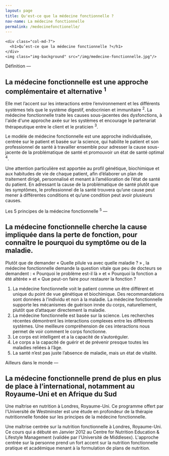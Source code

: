 ```yaml
---
layout: page
title: Qu'est-ce que la médecine fonctionnelle ?
nav-name: La médecine fonctionnelle
permalink: /medecinefonctionelle/
---
```

<div class="page-top-section container">
  <div class=" row">

    <div class="col-md-7">
      <h1>Qu’est-ce que la médecine fonctionnelle ?</h1>
    </div>
    <img class="img-background" src="/img/medecine-fonctionnelle.jpg"/>
  </div>
</div>

<div class="page-section">
  <div class="container">
    <div class=" row">
      <div class="col-md-6">
        <span class="section-intro">Définition — </span>
        <h2>La médecine fonctionnelle est une approche complémentaire et alternative <sup>1</sup></h2>
      </div>
    </div>
    <div class="row">
      <div class="col-md-6">
        <p>
          Elle met l’accent sur les interactions entre l’environnement et les différents systèmes tels que le système digestif, endocrinien et immunitaire <sup>2</sup>. La médecine fonctionnelle traite les causes sous-jacentes des dysfonctions, à l'aide d'une approche axée sur les systèmes et encourage le partenariat thérapeutique entre le client et le praticien <sup>3</sup>.
        </p>
        <p>
          Le modèle de médecine fonctionnelle est une approche individualisée, centrée sur le patient et basée sur la science, qui habilite le patient et son professionnel de santé à travailler ensemble pour adresser la cause sous-jacente de la problématique de santé et promouvoir un état de santé optimal <sup>4</sup>.
        </p>
      </div>
      <div class="col-md-6 clearfix">
        <p>
          Une attention particulière est apportée au profil génétique, biochimique et aux habitudes de vie de chaque patient, afin d’élaborer un plan de traitement dirigé, personnalisé et menant à l’amélioration de l’état de santé du patient. En adressant la cause de la problématique de santé plutôt que les symptômes, le professionnel de la santé trouvera qu’une cause peut mener à différentes conditions et qu’une condition peut avoir plusieurs causes.
        </p>
      </div>
    </div>
  </div>
</div>

<div class="page-section">
  <div class="container">
    <div class=" row">
      <div class="col-md-6">
        <span class="section-intro">Les 5 principes de la médecine fonctionnelle <sup>5</sup> — </span>
        <h2>La médecine fonctionnelle cherche la cause impliquée dans la perte de fonction, pour connaître le pourquoi du symptôme ou de la maladie.</h2>
        <p>
          Plutôt que de demander « Quelle pilule va avec quelle maladie ? » , la médecine fonctionnelle demande la question vitale que peu de docteurs se demandent : « Pourquoi le problème est-il là » et « Pourquoi la fonction a été altérée » et « Que peut-on faire pour restaurer la fonction ?
        </p>
      </div>
      <div class="col-md-6">
        <ol>
          <li>
            La médecine fonctionnelle voit le patient comme un être différent et unique du point de vue génétique et biochimique. Des recommandations sont données à l’individu et non à la maladie. La médecine fonctionnelle supporte les mécanismes de guérison innée du corps, naturellement, plutôt que d’attaquer directement la maladie.
          </li>
          <li>
            La médecine fonctionnelle est basée sur la science. Les recherches récentes démontrent les interactions complexes entre les différents systèmes. Une meilleure compréhension de ces interactions nous permet de voir comment le corps fonctionne.
          </li>
          <li>
            Le corps est intelligent et a la capacité de s’autoréguler.
          </li>
          <li>
            Le corps a la capacité de guérir et de prévenir presque toutes les maladies reliées à l’âge.
          </li>
          <li>
            La santé n’est pas juste l’absence de maladie, mais un état de vitalité.
          </li>
        </ol>
      </div>
    </div>
  </div>
</div>

<div class="page-section">
  <div class="container">
    <div class="row">
      <div class="col-md-8">
        <span class="section-intro">Ailleurs dans le monde — </span>
        <h2>La médecine fonctionnelle prend de plus en plus de place à l’international, notamment au Royaume-Uni et en Afrique du Sud</h2>
        <p>
          Une maîtrise en nutrition à Londres, Royaume-Uni. Ce programme offert par l'Université de Westminster est une étude en profondeur de la thérapie nutritionnelle fondée sur les principes de la médecine fonctionnelle.
        </p>
        <p>
          Une maîtrise centrée sur la nutrition fonctionnelle à Londres, Royaume-Uni. Ce cours qui a  débuté en Janvier 2012 au Centre for Nutrition Education & Lifestyle Management (validée  par l'Université de Middlesex). L'approche centrée sur la personne prend un fort accent  sur la nutrition fonctionnelle pratique et académique menant à la formulation de plans de nutrition.
        </p>
      </div>
    </div>
  </div>
</div>
